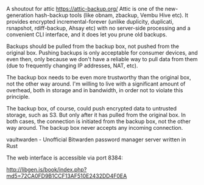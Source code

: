 

A shoutout for attic https://attic-backup.org/
Attic is one of the new-generation hash-backup tools (like obnam, zbackup, Vembu Hive etc). It provides encrypted incremental-forever (unlike duplicity, duplicati, rsnapshot, rdiff-backup, Ahsay etc) with no server-side processing and a convenient CLI interface, and it does let you prune old backups.

Backups should be pulled from the backup box, not pushed from the original box. Pushing backups is only acceptable for consumer devices, and even then, only because we don't have a reliable way to pull data from them (due to frequently changing IP addresses, NAT, etc).

The backup box needs to be even more trustworthy than the original box, not the other way around. I'm willing to live with a significant amount of overhead, both in storage and in bandwidth, in order not to violate this principle.

The backup box, of course, could push encrypted data to untrusted storage, such as S3. But only after it has pulled from the original box. In both cases, the connection is initiated from the backup box, not the other way around. The backup box never accepts any incoming connection.



vaultwarden - Unofficial Bitwarden password manager server written in Rust

The web interface is accessible via port 8384:

http://libgen.is/book/index.php?md5=72CA0FD9B1CCF13AF510E2432DD4F0EA


